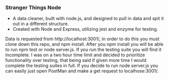 ### Stranger Things Node

 * A data cleaner, built with node.js, and designed to pull in data and spit it out in a different structure.
 * Created with Node and Express, utilizing jest and enzyme for testing.

Data is requested from http://localhost:3001/, in order to do this you must clone down this repo, and npm install.
After you npm install you will be able to run npm test or node server.js.  If you run the testing suite you will find it incomplete. I was on a two hour time limit and decided to prioritize functionality over testing, that being said if given more time I would complete the testing suites in full. If you decide to run node server.js you can easily just open PostMan and make a get request to localhose:3001/.
